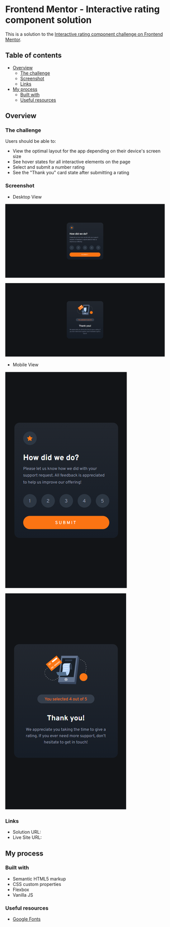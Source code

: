 # Frontend Mentor - Interactive rating component solution

This is a solution to the [Interactive rating component challenge on Frontend Mentor](https://www.frontendmentor.io/challenges/interactive-rating-component-koxpeBUmI).

## Table of contents

- [Overview](#overview)
  - [The challenge](#the-challenge)
  - [Screenshot](#screenshot)
  - [Links](#links)
- [My process](#my-process)
  - [Built with](#built-with)
  - [Useful resources](#useful-resources)

## Overview

### The challenge

Users should be able to:

- View the optimal layout for the app depending on their device's screen size
- See hover states for all interactive elements on the page
- Select and submit a number rating
- See the "Thank you" card state after submitting a rating

### Screenshot

- Desktop View

![](Screenshot/Desktop-view.png)

![](Screenshot/Desktop-view2.png)

- Mobile View

![](Screenshot/Mobile-view.png)

![](Screenshot/Mobile-view2.png)

### Links

- Solution URL: 
- Live Site URL: 

## My process

### Built with

- Semantic HTML5 markup
- CSS custom properties
- Flexbox
- Vanilla JS

### Useful resources

- [Google Fonts](https://fonts.google.com/) 



